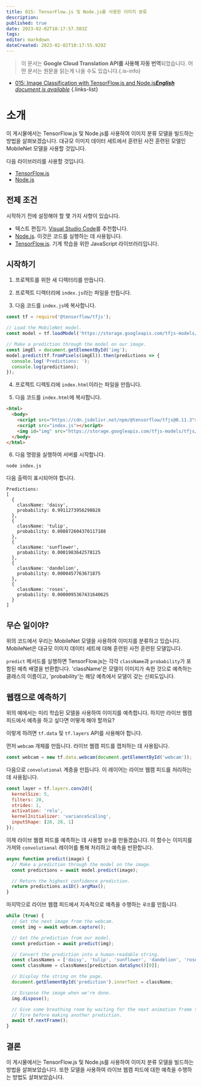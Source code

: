 ```yaml
---
title: 015: TensorFlow.js 및 Node.js를 사용한 이미지 분류
description: 
published: true
date: 2023-02-02T10:17:57.503Z
tags: 
editor: markdown
dateCreated: 2023-02-02T10:17:55.929Z
---
```


> 이 문서는 **Google Cloud Translation API를 사용해 자동 번역**되었습니다.
어떤 문서는 원문을 읽는게 나을 수도 있습니다.{.is-info}



- [015: Image Classification with TensorFlow.js and Node.js***English** document is available*](/en/Knowledge-base/TensorFlow-js/Learning/015-image-classification-with-tensorflow-js-and-node-js)
{.links-list}


# 소개

이 게시물에서는 TensorFlow.js 및 Node.js를 사용하여 이미지 분류 모델을 빌드하는 방법을 살펴보겠습니다. 대규모 이미지 데이터 세트에서 훈련된 사전 훈련된 모델인 MobileNet 모델을 사용할 것입니다.

다음 라이브러리를 사용할 것입니다.

* [TensorFlow.js](https://js.tensorflow.org/)
* [ Node.js](https://nodejs.org/en/)

## 전제 조건

시작하기 전에 설정해야 할 몇 가지 사항이 있습니다.

* 텍스트 편집기. [Visual Studio Code](https://code.visualstudio.com/)를 추천합니다.
* [Node.js](https://nodejs.org/en/). 이것은 코드를 실행하는 데 사용됩니다.
* [TensorFlow.js](https://js.tensorflow.org/). 기계 학습을 위한 JavaScript 라이브러리입니다.

## 시작하기

1. 프로젝트를 위한 새 디렉터리를 만듭니다.

2. 프로젝트 디렉터리에 `index.js`라는 파일을 만듭니다.

3. 다음 코드를 `index.js`에 복사합니다.

```javascript
const tf = require('@tensorflow/tfjs');

// Load the MobileNet model.
const model = tf.loadModel('https://storage.googleapis.com/tfjs-models/tfjs/mobilenet_v1_0.25_224/model.json');

// Make a prediction through the model on our image.
const imgEl = document.getElementById('img');
model.predict(tf.fromPixels(imgEl)).then(predictions => {
  console.log('Predictions: ');
  console.log(predictions);
});
```

4. 프로젝트 디렉토리에 `index.html`이라는 파일을 만듭니다.

5. 다음 코드를 `index.html`에 복사합니다.

```html
<html>
  <body>
    <script src="https://cdn.jsdelivr.net/npm/@tensorflow/tfjs@0.11.3"> </script>
    <script src="index.js"></script>
    <img id="img" src="https://storage.googleapis.com/tfjs-models/tfjs/mobilenet_v1_0.25_224/test_images/grace_hopper.jpg">
  </body>
</html>
```

6. 다음 명령을 실행하여 서버를 시작합니다.

```
node index.js
```

다음 출력이 표시되어야 합니다.

```
Predictions:
[
  {
    className: 'daisy',
    probability: 0.9911273956298828
  },
  {
    className: 'tulip',
    probability: 0.008872604370117188
  },
  {
    className: 'sunflower',
    probability: 0.0001983642578125
  },
  {
    className: 'dandelion',
    probability: 0.0000457763671875
  },
  {
    className: 'roses',
    probability: 0.0000095367431640625
  }
]
```

## 무슨 일이야?

위의 코드에서 우리는 MobileNet 모델을 사용하여 이미지를 분류하고 있습니다. MobileNet은 대규모 이미지 데이터 세트에 대해 훈련된 사전 훈련된 모델입니다.

`predict` 메서드를 실행하면 TensorFlow.js는 각각 `className`과 `probability`가 포함된 예측 배열을 반환합니다. 'className'은 모델이 이미지가 속한 것으로 예측하는 클래스의 이름이고, 'probability'는 해당 예측에서 모델이 갖는 신뢰도입니다.

## 웹캠으로 예측하기

위의 예에서는 미리 학습된 모델을 사용하여 이미지를 예측합니다. 하지만 라이브 웹캠 피드에서 예측을 하고 싶다면 어떻게 해야 할까요?

이렇게 하려면 `tf.data` 및 `tf.layers` API를 사용해야 합니다.

먼저 ` webcam ` 개체를 만듭니다. 라이브 웹캠 피드를 캡처하는 데 사용됩니다.

```javascript
const webcam = new tf.data.webcam(document.getElementById('webcam'));
```

다음으로 ` convolutional ` 계층을 만듭니다. 이 레이어는 라이브 웹캠 피드를 처리하는 데 사용됩니다.

```javascript
const layer = tf.layers.conv2d({
  kernelSize: 5,
  filters: 20,
  strides: 1,
  activation: 'relu',
  kernelInitializer: 'varianceScaling',
  inputShape: [28, 28, 1]
});
```

이제 라이브 웹캠 피드를 예측하는 데 사용할 ` 함수 `를 만들겠습니다. 이 함수는 이미지를 가져와 ` convolutional ` 레이어를 통해 처리하고 예측을 반환합니다.

```javascript
async function predict(image) {
  // Make a prediction through the model on the image.
  const predictions = await model.predict(image);

  // Return the highest confidence prediction.
  return predictions.as1D().argMax();
}
```

마지막으로 라이브 웹캠 피드에서 지속적으로 예측을 수행하는 ` 루프 `를 만듭니다.

```javascript
while (true) {
  // Get the next image from the webcam.
  const img = await webcam.capture();

  // Get the prediction from our model.
  const prediction = await predict(img);

  // Convert the prediction into a human-readable string.
  const classNames = ['daisy', 'tulip', 'sunflower', 'dandelion', 'roses'];
  const className = classNames[prediction.dataSync()[0]];

  // Display the string on the page.
  document.getElementById('prediction').innerText = className;

  // Dispose the image when we're done.
  img.dispose();

  // Give some breathing room by waiting for the next animation frame to
  // fire before making another prediction.
  await tf.nextFrame();
}
```

## 결론

이 게시물에서는 TensorFlow.js 및 Node.js를 사용하여 이미지 분류 모델을 빌드하는 방법을 살펴보았습니다. 또한 모델을 사용하여 라이브 웹캠 피드에 대한 예측을 수행하는 방법도 살펴보았습니다.